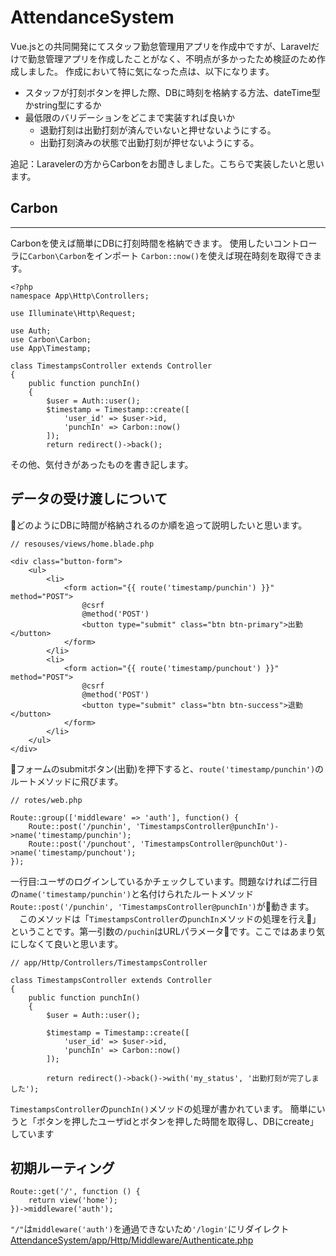 # AttendanceSystem

Vue.jsとの共同開発にてスタッフ勤怠管理用アプリを作成中ですが、Laravelだけで勤怠管理アプリを作成したことがなく、不明点が多かったため検証のため作成しました。
作成において特に気になった点は、以下になります。
 - スタッフが打刻ボタンを押した際、DBに時刻を格納する方法、dateTime型かstring型にするか
 - 最低限のバリデーションをどこまで実装すれば良いか
   - 退勤打刻は出勤打刻が済んでいないと押せないようにする。
   - 出勤打刻済みの状態で出勤打刻が押せないようにする。

追記：Laravelerの方からCarbonをお聞きしました。こちらで実装したいと思います。

## Carbon
***

 Carbonを使えば簡単にDBに打刻時間を格納できます。
使用したいコントローラに`Carbon\Carbon`をインポート
`Carbon::now()`を使えば現在時刻を取得できます。
```
<?php
namespace App\Http\Controllers;

use Illuminate\Http\Request;

use Auth;
use Carbon\Carbon;
use App\Timestamp;

class TimestampsController extends Controller
{
    public function punchIn()
    {
        $user = Auth::user();
        $timestamp = Timestamp::create([
            'user_id' => $user->id,
            'punchIn' => Carbon::now()
        ]);
        return redirect()->back();

```




その他、気付きがあったものを書き記します。

## データの受け渡しについて
  どのようにDBに時間が格納されるのか順を追って説明したいと思います。

```
// resouses/views/home.blade.php

<div class="button-form">
    <ul>
        <li>
            <form action="{{ route('timestamp/punchin') }}" method="POST">
                @csrf
                @method('POST')
                <button type="submit" class="btn btn-primary">出勤</button>
            </form>
        </li>
        <li>
            <form action="{{ route('timestamp/punchout') }}" method="POST">
                @csrf
                @method('POST')
                <button type="submit" class="btn btn-success">退勤</button>
            </form>
        </li>
    </ul>
</div>

```
フォームのsubmitボタン(出勤)を押下すると、`route('timestamp/punchin')`のルートメソッドに飛びます。

```
// rotes/web.php

Route::group(['middleware' => 'auth'], function() {
    Route::post('/punchin', 'TimestampsController@punchIn')->name('timestamp/punchin');
    Route::post('/punchout', 'TimestampsController@punchOut')->name('timestamp/punchout');
});
```
一行目:ユーザのログインしているかチェックしています。問題なければ二行目の`name('timestamp/punchin')`と名付けられたルートメソッド`Route::post('/punchin', 'TimestampsController@punchIn')`が動きます。  
　このメソッドは「`TimestampsController`の`punchIn`メソッドの処理を行え」ということです。第一引数の`/puchin`はURLパラメータです。ここではあまり気にしなくて良いと思います。

```
// app/Http/Controllers/TimestampsController 

class TimestampsController extends Controller
{
    public function punchIn()
    {
        $user = Auth::user();

        $timestamp = Timestamp::create([
            'user_id' => $user->id,
            'punchIn' => Carbon::now()
        ]);

        return redirect()->back()->with('my_status', '出勤打刻が完了しました');
```
`TimestampsController`の`punchIn()`メソッドの処理が書かれています。
簡単にいうと「ボタンを押したユーザidとボタンを押した時間を取得し、DBにcreate」しています


## 初期ルーティング

```
Route::get('/', function () {
    return view('home');
})->middleware('auth');
```

`"/"`は`middleware('auth')`を通過できないため`'/login'`にリダイレクト
[AttendanceSystem/app/Http/Middleware/Authenticate.php](https://github.com/rinonkia/AttendanceSystem/blob/52e6a70118ca7e1e1ae5fa28bb8fb9bad03b3dee/app/Http/Middleware/Authenticate.php#L15)

